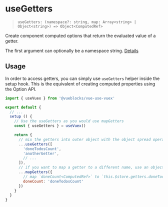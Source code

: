 # useGetters

> `useGetters: (namespace?: string, map: Array<string> | Object<string>) => Object<ComputedRef>`

Create component computed options that return the evaluated value of a getter.

The first argument can optionally be a namespace string. [Details](./namespacing.md)

## Usage

In order to access getters, you can simply use `useGetters` helper inside the setup hook. This is the equivalent of creating computed properties using the Option API.

```js {7}
import { useVuex } from '@vueblocks/vue-use-vuex'

export default {
  // ...
  setup () {
    // Use the useGetters as you would use mapGetters
    const { useGetters } = useVuex()

    return {
      // mix the getters into outer object with the object spread operator
      ...useGetters([
        'doneTodosCount',
        'anotherGetter',
        // ...
      ]),
      // if you want to map a getter to a different name, use an object:
      ...mapGetters({
        // map `doneCount<ComputedRef>` to `this.$store.getters.doneTodosCount`
        doneCount: 'doneTodosCount'
      })
    }
  }
}
```
